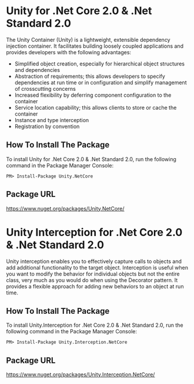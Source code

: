 # Unity for .Net Core 2.0 & .Net Standard 2.0

The Unity Container (Unity) is a lightweight, extensible dependency injection container. It facilitates building loosely coupled applications and provides developers with the following advantages:

* Simplified object creation, especially for hierarchical object structures and dependencies
* Abstraction of requirements; this allows developers to specify dependencies at run time or in configuration and simplify management of crosscutting concerns
* Increased flexibility by deferring component configuration to the container
* Service location capability; this allows clients to store or cache the container
* Instance and type interception
* Registration by convention

## How To Install The Package

To install Unity for .Net Core 2.0 & .Net Standard 2.0, run the following command in the Package Manager Console:

    PM> Install-Package Unity.NetCore

## Package URL

https://www.nuget.org/packages/Unity.NetCore/


# Unity Interception for .Net Core 2.0 & .Net Standard 2.0

Unity interception enables you to effectively capture calls to objects and add additional functionality to the target object. Interception is useful when you want to modify the behavior for individual objects but not the entire class, very much as you would do when using the Decorator pattern. It provides a flexible approach for adding new behaviors to an object at run time.

## How To Install The Package

To install Unity.Interception for .Net Core 2.0 & .Net Standard 2.0, run the following command in the Package Manager Console:

    PM> Install-Package Unity.Interception.NetCore

## Package URL

https://www.nuget.org/packages/Unity.Interception.NetCore/
